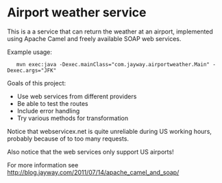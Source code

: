 # Airport weather service

This is a a service that can return the weather at an airport, implemented using 
Apache Camel and freely available SOAP web services.

Example usage:

       mvn exec:java -Dexec.mainClass="com.jayway.airportweather.Main" -Dexec.args="JFK" 

Goals of this project:

- Use web services from different providers
- Be able to test the routes
- Include error handling
- Try various methods for transformation

Notice that webservicex.net is quite unreliable during US working hours, 
probably because of to too many requests. 

Also notice that the web services only support US airports!

For more information see http://blog.jayway.com/2011/07/14/apache_camel_and_soap/

